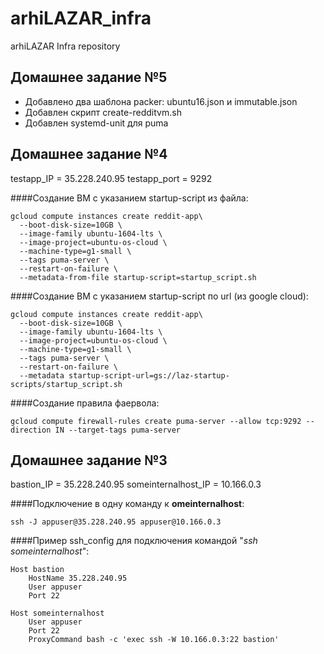 # arhiLAZAR_infra
arhiLAZAR Infra repository

## Домашнее задание №5
- Добавлено два шаблона packer: ubuntu16.json и immutable.json
- Добавлен скрипт create-redditvm.sh
- Добавлен systemd-unit для puma

## Домашнее задание №4
testapp_IP = 35.228.240.95
testapp_port = 9292

####Создание ВМ с указанием startup-script из файла:

    gcloud compute instances create reddit-app\
      --boot-disk-size=10GB \
      --image-family ubuntu-1604-lts \
      --image-project=ubuntu-os-cloud \
      --machine-type=g1-small \
      --tags puma-server \
      --restart-on-failure \
      --metadata-from-file startup-script=startup_script.sh

####Создание ВМ с указанием startup-script по url (из google cloud):

    gcloud compute instances create reddit-app\
      --boot-disk-size=10GB \
      --image-family ubuntu-1604-lts \
      --image-project=ubuntu-os-cloud \
      --machine-type=g1-small \
      --tags puma-server \
      --restart-on-failure \
      --metadata startup-script-url=gs://laz-startup-scripts/startup_script.sh

####Создание правила фаервола:

    gcloud compute firewall-rules create puma-server --allow tcp:9292 --direction IN --target-tags puma-server


## Домашнее задание №3
bastion_IP = 35.228.240.95
someinternalhost_IP = 10.166.0.3

####Подключение в одну команду к **omeinternalhost**:

    ssh -J appuser@35.228.240.95 appuser@10.166.0.3

####Пример ssh_config для подключения командой "_ssh someinternalhost_":

    Host bastion
        HostName 35.228.240.95
        User appuser
        Port 22

    Host someinternalhost
        User appuser
        Port 22
        ProxyCommand bash -c 'exec ssh -W 10.166.0.3:22 bastion'

